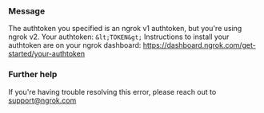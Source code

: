 
### Message
The authtoken you specified is an ngrok v1 authtoken, but you're using ngrok v2.
Your authtoken: `&lt;TOKEN&gt;`
Instructions to install your authtoken are on your ngrok dashboard:
https://dashboard.ngrok.com/get-started/your-authtoken

### Further help
If you're having trouble resolving this error, please reach out to [support@ngrok.com](mailto:support@ngrok.com?subject=Help%20with%20ERR_NGROK_106)

